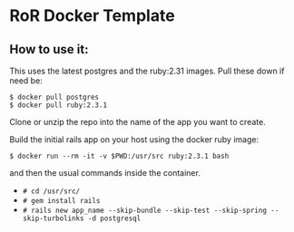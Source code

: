 # RoR Docker Template

## How to use it:
This uses the latest postgres and the ruby:2.31 images. Pull these down if need be:  
```
$ docker pull postgres
$ docker pull ruby:2.3.1
```  

Clone or unzip the repo into the name of the app you want to create.

Build the initial rails app on your host using the docker ruby image:  
```
$ docker run --rm -it -v $PWD:/usr/src ruby:2.3.1 bash
```
and then the usual commands inside the container.
- `# cd /usr/src/`
- `# gem install rails`
- `# rails new app_name --skip-bundle --skip-test --skip-spring --skip-turbolinks -d postgresql`
